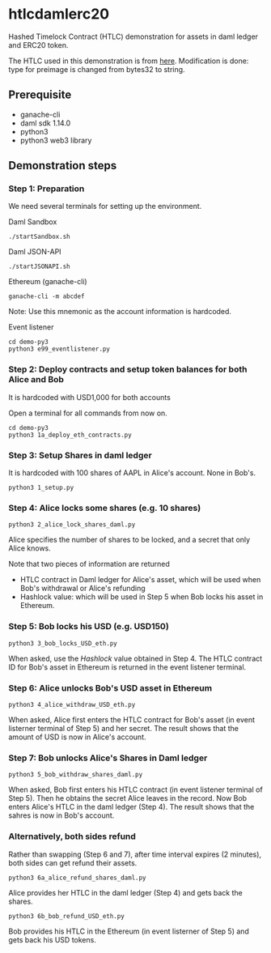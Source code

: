 # htlcdamlerc20
Hashed Timelock Contract (HTLC) demonstration for assets in daml ledger and ERC20 token.

The HTLC used in this demonstration is from [here](https://github.com/chatch/hashed-timelock-contract-ethereum). Modification is done: type for preimage is changed from bytes32 to string.

## Prerequisite
* ganache-cli
* daml sdk 1.14.0
* python3
* python3 web3 library

## Demonstration steps

### Step 1: Preparation

We need several terminals for setting up the environment.

Daml Sandbox
```
./startSandbox.sh
```

Daml JSON-API
```
./startJSONAPI.sh
```

Ethereum (ganache-cli)
```
ganache-cli -m abcdef
```
Note: Use this mnemonic as the account information is hardcoded.

Event listener
```
cd demo-py3
python3 e99_eventlistener.py
```

### Step 2: Deploy contracts and setup token balances for both Alice and Bob

It is hardcoded with USD1,000 for both accounts

Open a terminal for all commands from now on.

```
cd demo-py3
python3 1a_deploy_eth_contracts.py
```

### Step 3: Setup Shares in daml ledger

It is hardcoded with 100 shares of AAPL in Alice's account. None in Bob's.
```
python3 1_setup.py
```

### Step 4: Alice locks some shares (e.g. 10 shares)
```
python3 2_alice_lock_shares_daml.py
```
Alice specifies the number of shares to be locked, and a secret that only Alice knows.

Note that two pieces of information are returned
* HTLC contract in Daml ledger for Alice's asset, which will be used when Bob's withdrawal or Alice's refunding
* Hashlock value: which will be used in Step 5 when Bob locks his asset in Ethereum.

### Step 5: Bob locks his USD (e.g. USD150)
```
python3 3_bob_locks_USD_eth.py
```
When asked, use the *Hashlock* value obtained in Step 4. The HTLC contract ID for Bob's asset in Ethereum is returned in the event listener terminal.

### Step 6: Alice unlocks Bob's USD asset in Ethereum
```
python3 4_alice_withdraw_USD_eth.py
```
When asked, Alice first enters the HTLC contract for Bob's asset (in event listerner terminal of Step 5) and her secret. The result shows that the amount of USD is now in Alice's account.

### Step 7: Bob unlocks Alice's Shares in Daml ledger
```
python3 5_bob_withdraw_shares_daml.py
```
When asked, Bob first enters his HTLC contract (in event listener terminal of Step 5). Then he obtains the secret Alice leaves in the record. Now Bob enters Alice's HTLC in the daml ledger (Step 4). The result shows that the sahres is now in Bob's account.

### Alternatively, both sides refund

Rather than swapping (Step 6 and 7), after time interval expires (2 minutes), both sides can get refund their assets.
```
python3 6a_alice_refund_shares_daml.py
```
Alice provides her HTLC in the daml ledger (Step 4) and gets back the shares.

```
python3 6b_bob_refund_USD_eth.py
```
Bob provides his HTLC in the Ethereum (in event listerner of Step 5) and gets back his USD tokens.
